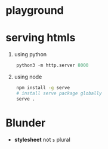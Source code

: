 # playground

# serving htmls
1) using python
```py
    python3 -m http.server 8000
```

2) using node
```bash
    npm install -g serve
    # install serve package globally
    serve .
```

# Blunder
* **stylesheet** not `s` plural